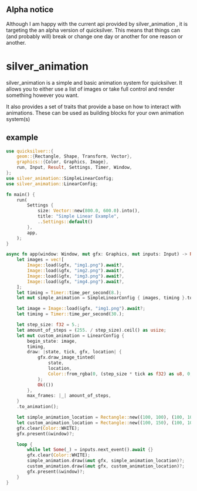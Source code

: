 ## Alpha notice
Although I am happy with the current api provided by silver_animation , it is targeting the an alpha version of quicksilver.
This means that things can (and probably will) break or change one day or another for one reason or another.

# silver_animation
silver_animation is a simple and basic animation system for quicksilver.
It allows you to either use a list of images or take full control and render something however you want.

It also provides a set of traits that provide a base on how to interact with animations. These can be used as building blocks for your own animation system(s)

## example
```rust
use quicksilver::{
    geom::{Rectangle, Shape, Transform, Vector},
    graphics::{Color, Graphics, Image},
    run, Input, Result, Settings, Timer, Window,
};
use silver_animation::SimpleLinearConfig;
use silver_animation::LinearConfig;

fn main() {
    run(
        Settings {
            size: Vector::new(800.0, 600.0).into(),
            title: "Simple Linear Example",
            ..Settings::default()
        },
        app,
    );
}

async fn app(window: Window, mut gfx: Graphics, mut inputs: Input) -> Result<()> {
    let images = vec![
        Image::load(&gfx, "img1.png").await?,
        Image::load(&gfx, "img2.png").await?,
        Image::load(&gfx, "img3.png").await?,
        Image::load(&gfx, "img4.png").await?,
    ];
    let timing = Timer::time_per_second(8.);
    let mut simple_animation = SimpleLinearConfig { images, timing }.to_animation();

    let image = Image::load(&gfx, "img1.png").await?;
    let timing = Timer::time_per_second(30.);

    let step_size: f32 = 5.;
    let amount_of_steps = (255. / step_size).ceil() as usize;
    let mut custom_animation = LinearConfig {
        begin_state: image,
        timing,
        draw: |state, tick, gfx, location| {
            gfx.draw_image_tinted(
                state,
                location,
                Color::from_rgba(0, (step_size * tick as f32) as u8, 0, 1.0),
            );
            Ok(())
        },
        max_frames: |_| amount_of_steps,
    }
    .to_animation();

    let simple_animation_location = Rectangle::new((100, 100), (100, 100));
    let custom_animation_location = Rectangle::new((100, 150), (100, 100));
    gfx.clear(Color::WHITE);
    gfx.present(&window)?;

    loop {
        while let Some(_) = inputs.next_event().await {}
        gfx.clear(Color::WHITE);
        simple_animation.draw(&mut gfx, simple_animation_location)?;
        custom_animation.draw(&mut gfx, custom_animation_location)?;
        gfx.present(&window)?;
    }
}
```
